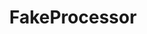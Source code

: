 ---
optionsClassName: FakeProcessorConfig
optionsClassFullName: MigrationTools._EngineV1.Configuration.Processing.FakeProcessorConfig
configurationSamples:
- name: default
  description: 
  code: >-
    {
      "$type": "FakeProcessorConfig",
      "Enabled": false,
      "Enrichers": null
    }
  sampleFor: MigrationTools._EngineV1.Configuration.Processing.FakeProcessorConfig
description: "Note: this is only for internal usage. Don't use this in your configurations."
className: FakeProcessor
typeName: Processors
architecture: v1
options:
- parameterName: Enabled
  type: Boolean
  description: missng XML code comments
  defaultValue: missng XML code comments
- parameterName: Enrichers
  type: List
  description: A list of enrichers that can augment the proccessing of the data
  defaultValue: missng XML code comments
status: missng XML code comments
processingTarget: missng XML code comments
classFile: /src/VstsSyncMigrator.Core/Execution/MigrationContext/FakeProcessor.cs
optionsClassFile: /src/MigrationTools/_EngineV1/Configuration/Processing/FakeProcessorConfig.cs

redirectFrom: []
layout: reference
toc: true
permalink: /Reference/v1/Processors/FakeProcessor/
title: FakeProcessor
categories:
- Processors
- v1
topics:
- topic: notes
  path: /docs/Reference/v1/Processors/FakeProcessor-notes.md
  exists: false
  markdown: ''
- topic: introduction
  path: /docs/Reference/v1/Processors/FakeProcessor-introduction.md
  exists: false
  markdown: ''

---